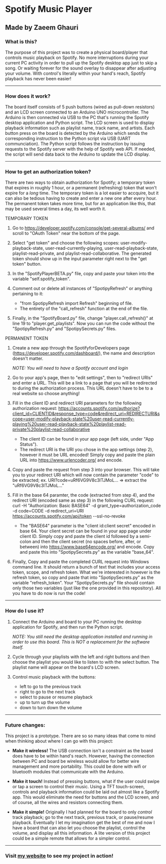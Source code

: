 # Spotify Music Player
## Made by Zaeem Ghauri

### What is this?

The purpose of this project was to create a physical board/player that controls music playback on Spotify. No more interruptions during your current PC activity in order to pull up
the Spotify desktop app just to skip a song. Or waiting forever for the sound overlay to disappear after adjusting your volume. With control's literally within your hand's reach,
Spotify playback has never been easier!

-----

### How does it work?

The board itself consists of 5 push buttons (wired as pull-down resistors) and an LCD screen connected to an Arduino UNO microcontroller. The Arduino is then connected via USB to
the PC that's running the Spotify desktop application and Python script. The LCD screen is used to display playback information such as playlist name, track name, and artists. 
Each button press on the board is detected by the Arduino which sends the corresponding instruction to the Python script via USB (UART communciation). The Python script follows
the instruction by issuing requests to the Spotify server with the help of Spotify web API. If needed, the script will send data back to the Arduino to update the LCD display.

-----

### How to get an authorization token?

There are two ways to obtain authorization for Spotify; a temporary token that expires in roughly 1 hour, or a permanent (refreshing) token that won't expire for a *long* time.
The temporary token is a lot easier to accquire, but it can also be tedious having to create and enter a new one after every hour. The permanent token takes more time, but for an application like this, that may be used several times a day, its well worth it.

TEMPORARY TOKEN
1. Go to https://developer.spotify.com/console/get-several-albums/ and scroll to "OAuth Token" near the bottom of the page.

2. Select "get token" and choose the following scopes: user-modify-playback-state, user-read-currently-playing, user-read-playback-state, playlist-read-private, and playlist-read-collaborative. The generated token should show up in the input parameter right next to the "get token" button.

3. In the "SpotifyPlayerBETA.py" file, copy and paste your token into the variable "self.spotify_token".

4. Comment out or delete all instances of "SpotipyRefresh" or anything pertaining to it:
   - "from SpotipyRefresh import Refresh" beginning of file.
   - The entirety of the "call_refresh" function at the end of the file.

5. Finally, in the "SpotifyBoard.py" file, change "player.call_refresh()" at line 19 to "player.get_playlists". Now you can run the code without the "SpotipyRefresh.py" and "SpotipySecrets.py" files.
   
PERMANENT TOKEN
1. Create a new app through the SpotifyforDevelopers page (https://developer.spotify.com/dashboard/), the name and description doesn't matter.
   
   *NOTE: You will need to have a Spotify account and login*

2. Go to your app's page, then to "edit settings", then to "redirect URIs" and enter a URL. This will be a link to a page that you will be redirected to during the authorization process. This URL doesn't have to be to a real website so choose anything!

3. Fill in the client ID and redirect URI parameters for the following authorization request: 
https://accounts.spotify.com/authorize?client_id=CLIENTID&response_type=code&redirect_uri=REDIRECTURI&scope=user-modify-playback-state%20user-read-currently-playing%20user-read-playback-state%20playlist-read-private%20playlist-read-collaborative

   - The client ID can be found in your app page (left side, under "App Status").
   - The redirect URI is the URI you chose in the app settings (step 2), however it must be URL encoded! Simply copy and paste the plain URL into https://www.urlencoder.org/ and encode.

4. Copy and paste the request from step 3 into your browser. This will take you to your redirect URI which will now contain the parameter "code" to be extracted; 
   ex. URI?code=uRf6VG9V8c3lTJMoL...    => extract the "uRf6VG9V8c3lTJMoL..."

5. Fill in the base 64 paramter, the code (extracted from step 4), and the redirect URI (encoded same as step 3) in the following CURL request:
curl -H "Authorization: Basic BASE64" -d grant_type=authorization_code -d code=CODE -d redirect_uri=URI https://accounts.spotify.com/api/token --ssl-no-revoke

   - The "BASE64" parameter is the "client id:client secret" encoded in base 64. Your client secret can be found in your app page under client ID. Simply copy and paste the client id followed by a semi-colon and then the client secret (no spaces before, after, or between) into https://www.base64encode.org/ and encode. Copy and paste this into "SpotipySecrets.py" as the variable "base_64".

6. Finally, Copy and paste the completed CURL request into Windows command line. It should return a bunch of text that includes your access token, scope, and refresh token. What we're interested in however is the refresh token, so copy and paste that into "SpotipySecrets.py" as the variable "refresh_token". Your "SpotipySecrets.py" file should contain only those two variables (just like the one provided in this repository). All you have to do now is run the code!

-----

### How do I use it?

1. Connect the Arduino and board to your PC running the desktop application for Spotify, and then run the Python script.
   
   *NOTE: You still need the desktop application installed and running in order to use this board. This is NOT a replacement for the software itself.*
   
2. Cycle through your playlists with the left and right buttons and then choose the playlist you would like to listen to with the select button. The playlist name will 
   appear on the board's LCD screen.
   
3. Control music playback with the buttons:
   - left to go to the previous track
   - right to go to the next track
   - select to pause or resume playback
   - up to turn up the volume
   - down to turn down the volume 

-----

### Future changes:

This project is a prototype. There are so so many ideas that come to mind when thinking about where I can go with this project:

- **Make it wireless!** The USB connection isn't a constraint as the board does have to be within hand's reach. However, having the connection between PC and board be wireless
  would allow for better wire management and more portability. This could be done with wifi or bluetooth modules that communicate with the Arduino.
  
- **Make it touch!** Instead of pressing buttons, what if the user could swipe or tap a screen to control their music. Using a TFT touch-screen, controls and playback information could
  be laid out almost like a Spotify app. This would eliminate the need for buttons and the LCD screen, and of course, all the wires and resistors connecting them.
  
- **Make it simple!** Originally I had planned for the board to only *control* track playback; go to the next track, previous track, or pause/resume playback. Eventually I let my
  imagination get the best of me and now I have a board that can also let you choose the playlist, control the volume, and display all this information. A lite version of this 
  project could be a simple remote that allows for a simpler control.

-----

### Visit [my website](https://zaeem2001.github.io/projects/spotifyplayer.html) to see my project in action!
